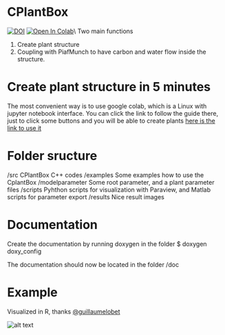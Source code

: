 # CPlantBox
[![DOI](https://zenodo.org/badge/95107851.svg)](https://zenodo.org/badge/latestdoi/95107851) [![Open In Colab](https://colab.research.google.com/assets/colab-badge.svg)](https://colab.research.google.com/github/Plant-Root-Soil-Interactions-Modelling/CPlantBox/blob/master/tutorial/jupyter/CPlantBox_PiafMunch_Tutorial_(include_installation).ipynb)\
Two main functions
1. Create plant structure
2. Coupling with PiafMunch to have carbon and water flow inside the structure.

# Create plant structure in 5 minutes

The most convenient way is to use google colab, which is a Linux with jupyter notebook interface.
You can click the link to follow the guide there, just to click some buttons and you will be able to create plants
[here is the link to use it](https://colab.research.google.com/github/Plant-Root-Soil-Interactions-Modelling/CPlantBox/blob/master/tutorial/jupyter/CPlantBox_PiafMunch_Tutorial_(include_installation).ipynb)


# Folder sructure

/src			CPlantBox C++ codes
/examples 		Some examples how to use the CplantBox
/modelparameter		Some root parameter, and a plant parameter files
/scripts 		Pyhthon scripts for visualization with Paraview, and Matlab scripts for parameter export
/results 		Nice result images

# Documentation

Create the documentation by running doxygen in the folder 
$ doxygen doxy_config

The documentation should now be located in the folder /doc


# Example

Visualized in R, thanks  [@guillaumelobet](https://github.com/guillaumelobet)

![alt text](https://github.com/Plant-Root-Soil-Interactions-Modelling/CPlantBox/blob/master/results/plant.gif "Tree with leafs")

